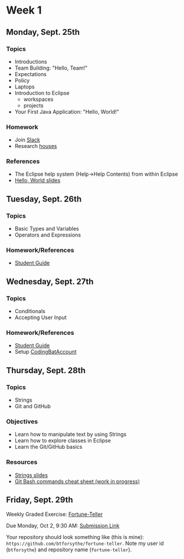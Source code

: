 # Week 1

## Monday, Sept. 25th

### Topics

- Introductions
- Team Building: "Hello, Team!"
- Expectations
- Policy
- Laptops
- Introduction to Eclipse
  - workspaces
  - projects
- Your First Java Application: "Hello, World!"

### Homework

- Join [Slack](https://www.youtube.com/watch?v=9RJZMSsH7-g)
- Research [houses](./houses.md)

### References

- The Eclipse help system (Help->Help Contents) from within Eclipse
- [Hello, World slides](https://wecancodeit.github.io/java-slides/fundamentals/hello-world/)

## Tuesday, Sept. 26th

### Topics

- Basic Types and Variables
- Operators and Expressions

### Homework/References

- [Student Guide](./types-and-expressions.md)

## Wednesday, Sept. 27th

### Topics

- Conditionals
- Accepting User Input

### Homework/References

- [Student Guide](./conditionals-and-user-input.md)
- Setup [CodingBatAccount](http://codingbat.com/java)

## Thursday, Sept. 28th

### Topics

- Strings
- Git and GitHub

### Objectives

- Learn how to manipulate text by using Strings
- Learn how to explore classes in Eclipse
- Learn the Git/GitHub basics

### Resources

- [Strings slides](https://wecancodeit.github.io/java-slides/fundamentals/strings/)
- [Git Bash commands cheat sheet (work in progress)](https://github.com/WeCanCodeIT/java-resources/tree/master/bash)

## Friday, Sept. 29th

Weekly Graded Exercise: [Fortune-Teller](../exercises/fortune-teller/)

Due Monday, Oct 2, 9:30 AM: [Submission Link](https://goo.gl/forms/RaUf4mnPEUoi6kp23)

Your repository should look something like (this is mine): `https://github.com/btforsythe/fortune-teller`. Note my user id (`btforsythe`) and repository name (`fortune-teller`).
